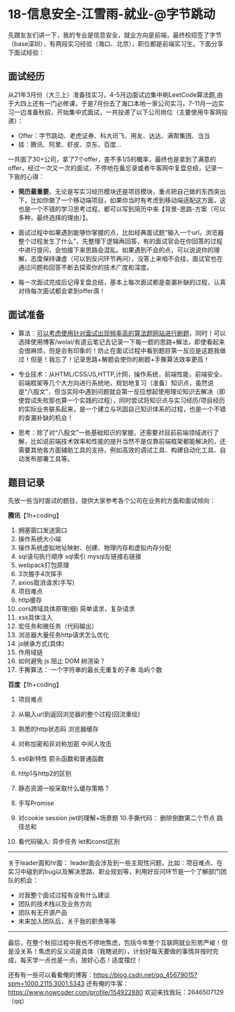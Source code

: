 # 18-信息安全-江雪雨-就业-@字节跳动

先跟友友们讲一下，我的专业是信息安全，就业方向是前端，最终校招签了字节（base深圳），有两段实习经验（海口、北京），职位都是前端实习生。下面分享下面试经验：

## 面试经历
从21年3月份（大三上）准备找实习，4-5月边面试边集中刷LeetCode算法题,由于大四上还有一门必修课，于是7月份去了海口本地一家公司实习，7-11月一边实习一边准备秋招，开始集中式面试，一共投递了以下公司岗位（主要使用牛客网投递）：

- Offer：字节跳动、老虎证券、科大讯飞、用友、达达、满帮集团、当当
- 挂：腾讯、阿里、虾皮、京东、百度...

一共面了30+公司，拿了7个offer，差不多1/5的概率，最终也是拿到了满意的offer，经过一次又一次的面试，不停地在备忘录或者牛客网中复盘总结，记录一下我的心得：

- **简历最重要**。无论是写实习经历模块还是项目模块，重点把自己做的东西突出下，比如你做了一个移动端项目，如果你当时有考虑到移动端适配这方面，这也是一个不错的学习思考过程，都可以写到简历中来【背景-思路-方案（可以多种，最终选择的理由）】。

- 面试过程中如果遇到能够你掌握的点，比如经典面试题“输入一个url，浏览器整个过程发生了什么”，先整理下逻辑再回答，有的面试官会在你回答的过程中进行提问，会怕接下来思路会混乱。如果遇到不会的点，可以说说你的理解，态度保持谦虚（可以到反问环节再问），没答上来咱不会挂，面试官也在通过问题和回答不断去探索你的技术广度和深度。
- 每一次面试完成后记得复盘总结，基本上每次面试都是查漏补缺的过程，认真对待每次面试都会拿到offer滴！

## 面试准备

- 算法：[可以考虑使用针对面试出现频率高的算法题网站进行刷题](https://codetop.cc/home)，同时！可以选择使用博客/wolai/有道云笔记去记录一下每一题的思路+解法，即使看起来会很麻烦，但是会有印象的！防止在面试过程中看到题目第一反应是这题我做过！但是！我忘了！记录思路+解题会使你的刷题+手撕算法效率更高！

- 专业技术：从HTML/CSS/JS,HTTP,计网，操作系统，前端性能，前端安全，前端框架等几个大方向进行系统地，规划地复习（准备）知识点，虽然说是“八股文”，但当实际中遇到问题就会第一反应想起使用理论知识去解决（即使尝试失败那也算一个实践的过程），同时尝试将知识点与实习经历/项目经历的实际业务联系起来，是一个建立与巩固自己知识体系的过程，也是一个不错的查漏补缺的机会！

- 思考：除了对“八股文”一些基础知识的掌握，还需要对目前前端领域进行了解，比如说前端技术效率和性能的提升当然不是仅靠前端框架都能解决的，还需要其他各方面辅助工具的支持，例如高效的调试工具、构建自动化工具、自动发布部署工具等。


## 题目记录
先放一些当时面试的题目，提供大家参考各个公司在业务的方面和面试倾向：

**腾讯**【1h+coding】
1. 拥塞窗口发送窗口
2. 操作系统大小端
3. 操作系统虚拟地址映射、创建、物理内存和虚拟内存分配 
4. sql语句执行顺序 sql索引 mysql左链接右链接
5. webpack打包原理
6. 3次握手4次挥手
7. axios取消请求(手写)
8. 项目难点
9. http缓存
10. cors跨域具体原理(细)  简单请求，复杂请求
11. xss具体注入
12. 宏任务和微任务（代码输出）
13. 浏览器大量任务http请求怎么优化
14. js继承方式(具体)
15. 作用域链
16. 如何避免 js 阻止 DOM 树渲染？
17. 手撕算法：
一个字符串的最长无重复的子串
岛屿个数

**百度**【1h+coding】
1. 项目难点
2. 从输入url到返回浏览器的整个过程(回流重绘)
3. 熟悉的http状态码  浏览器缓存
4. 对称加密和非对称加密 中间人攻击
5. es6新特性 箭头函数和普通函数
6. http1与http2的区别
7. 静态资源一般采取什么缓存策略？
8. 手写Promise
9. 对cookie session jwt的理解+场景题
10.手撕代码：
删除倒数第二个节点
路径总和

11. 看代码输入:
异步任务
let和const区别

---
关于leader面和hr面：
leader面会涉及到一些主观性问题，比如：项目难点、在实习中碰到的bug以及解决思路、职业规划等，利用好反问环节是一个了解部门团队的机会：
- 对我整个面试过程有没有什么建议
- 团队的技术栈以及业务方向
- 团队有无开源产品
- 未来加入团队后，关于我的职责等等


---
最后，在整个秋招过程中我也不停地焦虑，包括今年整个互联网就业形势严峻！但是没关系！焦虑的反义词是具体（我瞎说的），计划好每天要做的事情并按时完成，每天学一点也是一点，放好心态！适度摆烂！

还有有一些可以看看俺的博客：https://blog.csdn.net/qq_45679015?spm=1000.2115.3001.5343
还有俺的牛客：https://www.nowcoder.com/profile/154922880
欢迎来找我玩：2646507129（qq）